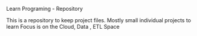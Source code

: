 Learn Programing - Repository

This is a repository to keep project files. Mostly small individual projects to learn
Focus is on the Cloud, Data , ETL Space